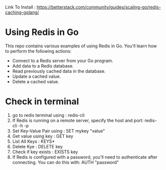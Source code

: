 Link To Install : https://betterstack.com/community/guides/scaling-go/redis-caching-golang/

# Using Redis in Go

This repo contains various examples of using Redis in Go. You'll learn how to
perform the following actions:

- Connect to a Redis server from your Go program.
- Add data to a Redis database.
- Read previously cached data in the database.
- Update a cached value.
- Delete a cached value.

# Check in terminal

1. go to redis terminal using : redis-cli
2. If Redis is running on a remote server, specify the host and port: redis-cli -h <host> -p <port>
3. Set Key-Value Pair using : SET mykey "value"
4. Get value using key : GET key
5. List All Keys : KEYS\*
6. Delete Kye : DELETE key
7. Check if key exists : EXISTS key
8. If Redis is configured with a password, you'll need to authenticate after connecting. You can do this with: AUTH "password"
